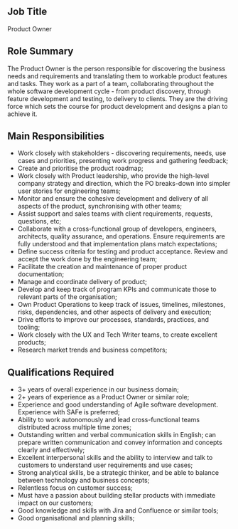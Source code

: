## Job Title
Product Owner

## Role Summary
The Product Owner is the person responsible for discovering the business needs and requirements and translating them to workable product features and tasks.
They work as a part of a team, collaborating throughout the whole software development cycle - from product discovery, through feature development and testing, to delivery to clients.
They are the driving force which sets the course for product development and designs a plan to achieve it.

## Main Responsibilities
 - Work closely with stakeholders - discovering requirements, needs, use cases and priorities, presenting work progress and gathering feedback;
 - Create and prioritise the product roadmap;
 - Work closely with Product leadership, who provide the high-level company strategy and direction, which the PO breaks-down into simpler user stories for engineering teams;
 - Monitor and ensure the cohesive development and delivery of all aspects of the product, synchronising with other teams;
 - Assist support and sales teams with client requirements, requests, questions, etc;
 - Collaborate with a cross-functional group of developers, engineers, architects, quality assurance, and operations. Ensure requirements are fully understood and that implementation plans match expectations;
 - Define success criteria for testing and product acceptance. Review and accept the work done by the engineering team;
 - Facilitate the creation and maintenance of proper product documentation;
 - Manage and coordinate delivery of product;
 - Develop and keep track of program KPIs and communicate those to relevant parts of the organisation;
 - Own Product Operations to keep track of  issues, timelines, milestones, risks, dependencies, and other aspects of delivery and execution;
 - Drive efforts to improve our processes, standards, practices, and tooling;
 - Work closely with the UX and Tech Writer teams, to create excellent products;
 - Research market trends and business competitors;

## Qualifications Required
 - 3+ years of overall experience in our business domain;
 - 2+ years of experience as a Product Owner or similar role;
 - Experience and good understanding of Agile software development. Experience with SAFe is preferred;
 - Ability to work autonomously and lead cross-functional teams distributed across multiple time zones;
 - Outstanding written and verbal communication skills in English; can prepare written communication and convey information and concepts clearly and effectively;
 - Excellent interpersonal skills and the ability to interview and talk to customers to understand user requirements and use cases;
 - Strong analytical skills, be a strategic thinker, and be able to balance between technology and business concepts;
 - Relentless focus on customer success;
 - Must have a passion about building stellar products with immediate impact on our customers;
 - Good knowledge and skills with Jira and Confluence or similar tools;
 - Good organisational and planning skills;
